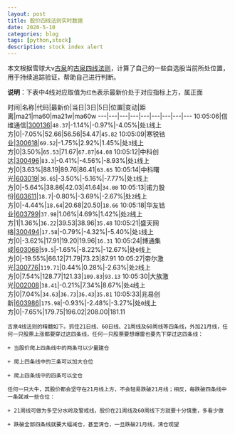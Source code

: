 ```yaml
---
layout: post
title: 股价四线法则实时数据
date: 2020-5-10
categories: blog
tags: [python,stock]
description: stock index alert
---
```



本文根据雪球大v[古泉](https://xueqiu.com/u/7148646888)的[古泉四线法则](https://xueqiu.com/7148646888/130498192)，计算了自己的一些自选股当前所处位置，用于持续追踪验证，帮助自己进行判断。

**说明**：下表中4线对应取值为`红色`表示最新价处于对应指标上方，属正面

时间|名称|代码|最新价|当日|3日|5日|位置|变动|距离|ma21|ma60|ma21w|ma60w
---|---|---|---|---|---|---|---|---
10:05:06|信维通信|[300136](https://xueqiu.com/S/SZ300136)|`48.37`|-1.14%|-0.97%|-4.05%|处`1`线上方|0|-7.05%|52.66|56.56|54.47|`45.82`
10:05:09|寒锐钴业|[300618](https://xueqiu.com/S/SZ300618)|`69.52`|-1.75%|2.92%|1.45%|处`3`线上方|0|3.50%|`65.53`|71.67|`67.87`|`64.08`
10:05:12|中科创达|[300496](https://xueqiu.com/S/SZ300496)|`83.3`|-0.41%|-4.56%|-8.93%|处`1`线上方|0|3.63%|88.19|89.76|86.41|`63.65`
10:05:14|中科曙光|[603019](https://xueqiu.com/S/SH603019)|`36.65`|-3.50%|-5.16%|-7.77%|处`1`线上方|0|-5.64%|38.86|42.03|41.64|`34.00`
10:05:13|诺力股份|[603611](https://xueqiu.com/S/SH603611)|`18.7`|-0.80%|-3.69%|-2.67%|处`2`线上方|0|-4.44%|`18.64`|20.68|20.50|`18.66`
10:05:18|华友钴业|[603799](https://xueqiu.com/S/SH603799)|`37.98`|1.06%|4.69%|1.42%|处`2`线上方|1|1.36%|`36.22`|39.53|38.96|`35.48`
10:05:21|盛天网络|[300494](https://xueqiu.com/S/SZ300494)|`17.58`|-0.79%|-4.32%|-5.40%|处`1`线上方|0|-3.62%|17.91|19.20|19.96|`16.31`
10:05:24|博通集成|[603068](https://xueqiu.com/S/SH603068)|`59.5`|-1.65%|-8.22%|-12.67%|处`0`线上方|0|-19.55%|66.12|71.79|73.23|87.91
10:05:27|帝尔激光|[300776](https://xueqiu.com/S/SZ300776)|`119.71`|0.44%|0.28%|-2.63%|处`2`线上方|0|7.54%|128.77|121.33|`109.83`|`93.13`
10:05:30|大族激光|[002008](https://xueqiu.com/S/SZ002008)|`38.41`|-0.21%|7.34%|8.67%|处`4`线上方|0|7.04%|`34.63`|`36.73`|`36.43`|`35.81`
10:05:33|兆易创新|[603986](https://xueqiu.com/S/SH603986)|`175.98`|-0.93%|-2.48%|-3.27%|处`0`线上方|0|-7.65%|179.75|196.02|208.00|181.11

```
古泉4线法则的精髓如下。抓住21日线、60日线、21周线及60周线等四条线，外加21月线，任何一只股票上涨都要穿过这四条线，任何一只股票要想爆雷也要先下穿过这四条线：

+ 当股价爬上四条线中的两条可以少量建仓

+ 爬上四条线中的三条可以加大仓位

+ 爬上四条线中的四条可以全仓

任何一只大牛，其股价都会坚守在21月线上方，不会轻易跌破21月线；相反，每跌破四条线中一条就减一些仓位：

+ 21周线可做为多空分水岭及警戒线，股价在21周线及60周线下方就要十分慎重，多看少做

+ 跌破全部四条线就要大幅减仓，甚至清仓，一旦跌破21月线，清仓观望
```